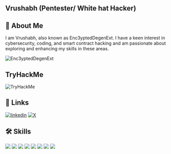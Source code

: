 
## Vrushabh (Pentester/ White hat Hacker)

## 🚀 About Me
I am Vrushabh, also known as Enc3yptedDegenExt. I have a keen interest in cybersecurity, coding, and smart contract hacking and am passionate about exploring and enhancing my skills in these areas.

<p align="left"> <img src="https://komarev.com/ghpvc/?username=Enc3yptedDegenExt&label=Profile%20views&color=0e75b6&style=flat" alt="Enc3yptedDegenExt" /> </p>

## TryHackMe
<img src="https://tryhackme-badges.s3.amazonaws.com/Vrushabh.S.png" alt="TryHackMe">


## 🔗 Links

[![linkedin](https://img.shields.io/badge/linkedin-0A66C2?style=for-the-badge&logo=linkedin&logoColor=white)](https://www.linkedin.com/in/vrushabh-sakharwade/)
[![X](https://img.shields.io/badge/X-000000?style=for-the-badge&logo=x&logoColor=white)](https://twitter.com/Sakharwade_Guru)


## 🛠 Skills


![](https://img.shields.io/badge/HTML5-E34F26?style=for-the-badge&logo=html5&logoColor=white)
![](https://img.shields.io/badge/Tailwind_CSS-38B2AC?style=for-the-badge&logo=tailwind-css&logoColor=white)
![](https://img.shields.io/badge/JavaScript-323330?style=for-the-badge&logo=javascript&logoColor=F7DF1E)
![](https://img.shields.io/badge/Rust-black?style=for-the-badge&logo=rust&logoColor=#E57324)
![](https://img.shields.io/badge/Shell_Script-121011?style=for-the-badge&logo=gnu-bash&logoColor=white)
![](https://img.shields.io/badge/Kali_Linux-557C94?style=for-the-badge&logo=kali-linux&logoColor=white)
![](https://img.shields.io/badge/Linux-FCC624?style=for-the-badge&logo=linux&logoColor=black)
![](https://img.shields.io/badge/Solidity-e6e6e6?style=for-the-badge&logo=solidity&logoColor=black)



